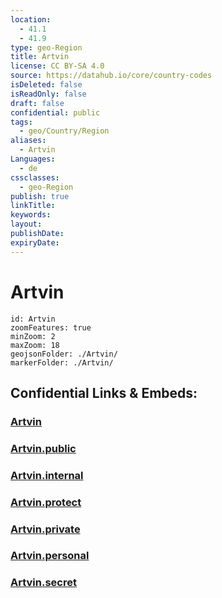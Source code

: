 ```yaml
---
location:
  - 41.1
  - 41.9
type: geo-Region
title: Artvin
license: CC BY-SA 4.0
source: https://datahub.io/core/country-codes
isDeleted: false
isReadOnly: false
draft: false
confidential: public
tags:
  - geo/Country/Region
aliases:
  - Artvin
Languages:
  - de
cssclasses:
  - geo-Region
publish: true
linkTitle:
keywords:
layout:
publishDate:
expiryDate:
---
```


# Artvin

```leaflet
id: Artvin
zoomFeatures: true 
minZoom: 2 
maxZoom: 18
geojsonFolder: ./Artvin/
markerFolder: ./Artvin/
```


## Confidential Links & Embeds: 

### [Artvin](/_Standards/Earth/Continent/Europe/Europe~East/Turkey/Provinces~Turkey/Artvin.md) 

### [Artvin.public](/_public/Earth/Continent/Europe/Europe~East/Turkey/Provinces~Turkey/Artvin.public.md) 

### [Artvin.internal](/_internal/Earth/Continent/Europe/Europe~East/Turkey/Provinces~Turkey/Artvin.internal.md) 

### [Artvin.protect](/_protect/Earth/Continent/Europe/Europe~East/Turkey/Provinces~Turkey/Artvin.protect.md) 

### [Artvin.private](/_private/Earth/Continent/Europe/Europe~East/Turkey/Provinces~Turkey/Artvin.private.md) 

### [Artvin.personal](/_personal/Earth/Continent/Europe/Europe~East/Turkey/Provinces~Turkey/Artvin.personal.md) 

### [Artvin.secret](/_secret/Earth/Continent/Europe/Europe~East/Turkey/Provinces~Turkey/Artvin.secret.md)

